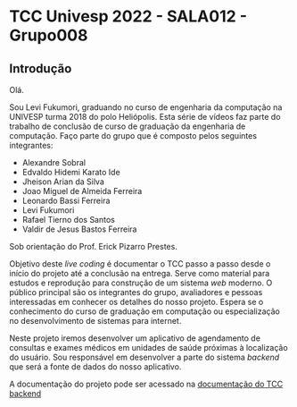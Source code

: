 # TCC Univesp 2022 - SALA012 - Grupo008

## Introdução

Olá.

Sou Levi Fukumori, graduando no curso de engenharia da computação na UNIVESP
turma 2018 do polo Heliópolis. Esta série de vídeos faz parte do trabalho de
conclusão de curso de graduação da engenharia de computação. Faço parte do
grupo que é composto pelos seguintes integrantes:

- Alexandre Sobral
- Edvaldo Hidemi Karato Ide
- Jheison Arian da Silva
- Joao Miguel de Almeida Ferreira
- Leonardo Bassi Ferreira
- Levi Fukumori
- Rafael Tierno dos Santos
- Valdir de Jesus Bastos Ferreira

Sob orientação do Prof. Erick Pizarro Prestes.

Objetivo deste *live coding* é documentar o TCC passo a passo desde o início do projeto até a conclusão na entrega. Serve como material para estudos e reprodução para construção de um sistema *web* moderno.
O público principal são os integrantes do grupo, avaliadores e pessoas interessadas em conhecer os detalhes do nosso projeto. Espera se o conhecimento do curso de graduação em computação ou especialização no desenvolvimento de sistemas para internet.

Neste projeto iremos desenvolver um aplicativo de agendamento de consultas e exames médicos em unidades de saúde próximas à localização do usuário. Sou responsável em desenvolver a parte do sistema *backend* que será a fonte de dados do nosso aplicativo.

A documentação do projeto pode ser acessado na [documentação do TCC backend](./docs/index.md)
